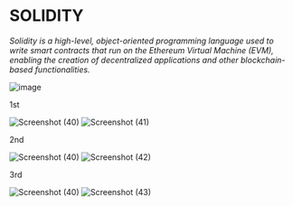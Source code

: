 # SOLIDITY

*Solidity is a high-level, object-oriented programming language used to write smart contracts that run on the Ethereum Virtual Machine (EVM), enabling the creation of decentralized applications and other blockchain-based functionalities.*

![image](https://github.com/user-attachments/assets/a4242639-67b8-4422-98db-42f0b3397bf0)


1st

![Screenshot (40)](https://github.com/user-attachments/assets/a2ae1ba5-5854-4594-99ff-8660877abf6e)
![Screenshot (41)](https://github.com/user-attachments/assets/01f2d457-a594-4632-be1a-53b83bd5141f)

2nd

![Screenshot (40)](https://github.com/user-attachments/assets/4fa973e8-f01d-4549-94fa-f2c8941f4b8a)
![Screenshot (42)](https://github.com/user-attachments/assets/0d3a4996-6598-4192-8bbc-c268f6dd3866)

3rd

![Screenshot (40)](https://github.com/user-attachments/assets/e82947ee-a978-4ec8-92ab-c4efcb72a364)
![Screenshot (43)](https://github.com/user-attachments/assets/9384d9da-009e-4c04-8080-7fa6ca895cac)
